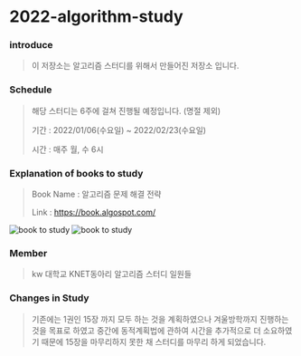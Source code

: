 # 2022-algorithm-study

### introduce

  > 이 저장소는 알고리즘 스터디를 위해서 만들어진 저장소 입니다.

### Schedule

  > 해당 스터디는 6주에 걸쳐 진행될 예정입니다. (명절 제외)
  > 
  > 기간 : 2022/01/06(수요일) ~ 2022/02/23(수요일)
  > 
  > 시간 : 매주 월, 수 6시

### Explanation of books to study

  > Book Name : 알고리즘 문제 해결 전략<br>
  > 
  > Link : https://book.algospot.com/ <br>
  
  ![book to study](https://book.algospot.com/static/img/cover1-small.png) ![book to study](https://book.algospot.com/static/img/cover2-small.png)

### Member

  > kw 대학교 KNET동아리 알고리즘 스터디 일원들

### Changes in Study
  > 기존에는 1권인 15장 까지 모두 하는 것을 계획하였으나 겨울방학까지 진행하는 것을 목표로 하였고 중간에 동적계획법에 관하여 시간을 추가적으로 더 소요하였기 때문에 15장을 마무리하지 못한 채 스터디를 마무리 하게 되었습니다.
